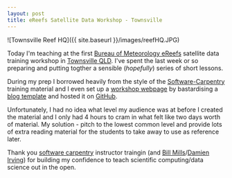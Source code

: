 ```yaml
---
layout: post
title: eReefs Satellite Data Workshop - Townsville
---
```

![Townsville Reef HQ]({{ site.baseurl }}/images/reefHQ.JPG)

Today I'm teaching at the first [Bureau of Meteorology eReefs](www.bom.gov.au/marinewaterquality) satellite data training workshop in [Townsville QLD](http://en.wikipedia.org/wiki/Townsville). I've spent the last week or so preparing and putting togther a sensible (*hopefully*) series of short lessons.

During my prep I borrowed heavily from the style of the [Software-Carpentry](http://software-carpentry.org/) training material and I even set up a [workshop webpage](https://ereefs.github.io/) by bastardising a [blog template](http://www.robtheoceanographer.com/MyFirstPost/) and hosted it on [GitHub](https://pages.github.com/).

Unfortunately, I had no idea what level my audience was at before I created the material and I only had 4 hours to cram in what felt like two days worth of material. My solution - pitch to the lowest common level and provide lots of extra reading material for the students to take away to use as reference later.

Thank you [software carpentry](http://software-carpentry.org/) instructor traingin (and [Bill Mills](https://twitter.com/billdoesphysics)/[Damien Irving](https://twitter.com/drclimate)) for building my confidence to teach scientific computing/data science out in the open.
